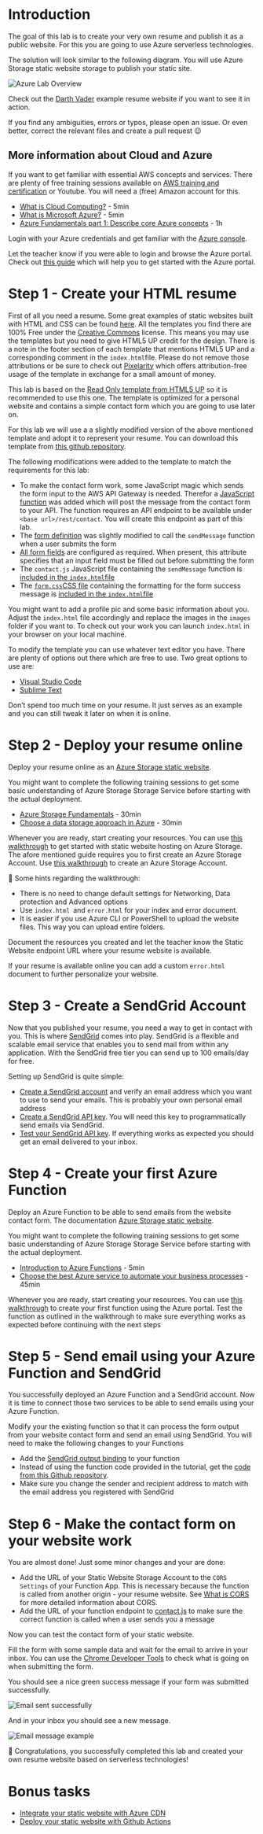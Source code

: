 # Introduction

The goal of this lab is to create your very own resume and publish it as a public website. For this you are going to use Azure serverless technologies.

The solution will look similar to the following diagram. You will use Azure Storage static website storage to publish your static site.

![Azure Lab Overview](images/Azure_Lab_Overview.png)

Check out the [Darth Vader](https://darthvader.jhnr.ch) example resume website if you want to see it in action.

If you find any ambiguities, errors or typos, please open an issue. Or even better, correct the relevant files and create a pull request 😉

## More information about Cloud and Azure

If you want to get familiar with essential AWS concepts and services. There are plenty of free training sessions available on [AWS training and certification](https://aws.training) or Youtube. You will need a (free) Amazon account for this.

*   [What is Cloud Computing?](https://youtu.be/dH0yz-Osy54) - 5min
*   [What is Microsoft Azure?](https://www.youtube.com/watch?v=KXkBZCe699A) - 5min
*   [Azure Fundamentals part 1: Describe core Azure concepts](https://docs.microsoft.com/en-us/learn/paths/az-900-describe-cloud-concepts/) - 1h

Login with your Azure credentials and get familiar with the [Azure console](https://portal.azure.com).

Let the teacher know if you were able to login and browse the Azure portal. Check out [this guide](https://docs.microsoft.com/en-us/azure/azure-portal/azure-portal-overview) which will help you to get started with the Azure portal.

# Step 1 - Create your HTML resume

First of all you need a resume. Some great examples of static websites built with HTML and CSS can be found [here](https://html5up.net/). All the templates you find there are 100% Free under the [Creative Commons](https://html5up.net/license) license. This means you may use the templates but you need to give HTML5 UP credit for the design. There is a note in the footer section of each template that mentions HTML5 UP and a corresponding comment in the `index.html`file. Please do not remove those attributions or be sure to check out [Pixelarity](https://pixelarity.com/) which offers attribution-free usage of the template in exchange for a small amount of money.

This lab is based on the [Read Only template from HTML5 UP](https://html5up.net/read-only) so it is recommended to use this one. The template is optimized for a personal website and contains a simple contact form which you are going to use later on.

For this lab we will use a a slightly modified version of the above mentioned template and adopt it to represent your resume. You can download this template from [this github repository](darthvader-resume-template/).

The following modifications were added to the template to match the requirements for this lab:
* To make the contact form work, some JavaScript magic which sends the form input to the AWS API Gateway is needed. Therefor a [JavaScript function](darthvader-resume-template/assets/js/contact.js) was added which will post the message from the contact form to your API. The function requires an API endpoint to be available under `<base url>/rest/contact`. You will create this endpoint as part of this lab.
* The [form definition](https://github.com/sjohner/serverless-resume/blob/5d29ea0e909dedb80c385ade0ffcad6da20fd0bd/darthvader-resume-template/index.html#L113) was slightly modified to call the `sendMessage` function when a user submits the form
* [All form fields](https://github.com/sjohner/serverless-resume/blob/5d29ea0e909dedb80c385ade0ffcad6da20fd0bd/darthvader-resume-template/index.html#L115-L118) are configured as required. When present, this attribute specifies that an input field must be filled out before submitting the form
* The `contact.js` JavaScript file containing the `sendMessage` function is [included in the `index.html`file](https://github.com/sjohner/serverless-resume/blob/5d29ea0e909dedb80c385ade0ffcad6da20fd0bd/darthvader-resume-template/index.html#L150)
* The [`form.css`CSS file](https://github.com/sjohner/serverless-resume/blob/main/darthvader-resume-template/assets/css/form.css) containing the formatting for the form success message is [included in the `index.html`file](https://github.com/sjohner/serverless-resume/blob/7370fea8918e44f87db50636cf707c10c716b42a/darthvader-resume-template/index.html#L13)

You might want to add a profile pic and some basic information about you. Adjust the `index.html` file accordingly and replace the images in the `images` folder if you want to. To check out your work you can launch `index.html` in your browser on your local machine.

To modify the template you can use whatever text editor you have. There are plenty of options out there which are free to use. Two great options to use are:

*   [Visual Studio Code](https://code.visualstudio.com/)
*   [Sublime Text](https://www.sublimetext.com/)

Don’t spend too much time on your resume. It just serves as an example and you can still tweak it later on when it is online.

# Step 2 - Deploy your resume online

Deploy your resume online as an [Azure Storage static website](https://docs.microsoft.com/en-us/azure/storage/blobs/storage-blob-static-website).

You might want to complete the following training sessions to get some basic understanding of Azure Storage Storage Service before starting with the actual deployment.

*   [Azure Storage Fundamentals](https://docs.microsoft.com/en-us/learn/modules/azure-storage-fundamentals/) - 30min
*   [Choose a data storage approach in Azure](https://docs.microsoft.com/en-us/learn/modules/choose-storage-approach-in-azure/) - 30min

Whenever you are ready, start creating your resources. You can use [this walkthrough](https://docs.microsoft.com/en-us/azure/storage/blobs/storage-blob-static-website-how-to?tabs=azure-portal) to get started with static website hosting on Azure Storage. The afore mentioned guide requires you to first create an Azure Storage Account. Use [this walkthrough](https://docs.microsoft.com/en-us/azure/storage/common/storage-account-create?tabs=azure-portal) to create an Azure Storage Account.

🚨 Some hints regarding the walkthrough:

*   There is no need to change default settings for Networking, Data protection and Advanced options
*   Use `index.html `and `error.html` for your index and error document.
*   It is easier if you use Azure CLI or PowerShell to upload the website files. This way you can upload entire folders.

Document the resources you created and let the teacher know the Static Website endpoint URL where your resume website is available.

If your resume is available online you can add a custom `error.html` document to further personalize your website.

# Step 3 - Create a SendGrid Account
Now that you published your resume, you need a way to get in contact with you. This is where [SendGrid](https://sendgrid.com) comes into play. SendGrid is a flexible and scalable email service that enables you to send mail from within any application. With the SendGrid free tier you can send up to 100 emails/day for free.

Setting up SendGrid is quite simple:

*   [Create a SendGrid account](https://signup.sendgrid.com/) and verify an email address which you want to use to send your emails. This is probably your own personal email address
*   [Create a SendGrid API key](https://sendgrid.com/docs/ui/account-and-settings/api-keys/). You will need this key to programmatically send emails via SendGrid.
*   [Test your SendGrid API key](https://sendgrid.com/docs/ui/account-and-settings/api-keys/#testing-an-api-key). If everything works as expected you should get an email delivered to your inbox.

# Step 4 - Create your first Azure Function

Deploy an Azure Function to be able to send emails from the website contact form. The documentation [Azure Storage static website](https://docs.microsoft.com/en-us/azure/azure-functions/functions-create-function-app-portal).

You might want to complete the following training sessions to get some basic understanding of Azure Storage Storage Service before starting with the actual deployment.

*   [Introduction to Azure Functions](https://docs.microsoft.com/en-us/azure/azure-functions/functions-overview) - 5min
*   [Choose the best Azure service to automate your business processes](https://docs.microsoft.com/en-us/learn/modules/choose-azure-service-to-integrate-and-automate-business-processes/) - 45min

Whenever you are ready, start creating your resources. You can use [this walkthrough](https://docs.microsoft.com/en-us/azure/azure-functions/functions-create-function-app-portal) to create your first function using the Azure portal. Test the function as outlined in the walkthrough to make sure everything works as expected before continuing with the next steps

# Step 5 - Send email using your Azure Function and SendGrid

You successfully deployed an Azure Function and a SendGrid account. Now it is time to connect those two services to be able to send emails using your Azure Function.

Modify your the existing function so that it can process the form output from your website contact form and send an email using SendGrid. You will need to make the following changes to your Functions

*   Add the [SendGrid output binding](ocs.microsoft.com/en-us/azure/azure-functions/functions-triggers-bindings) to your function
*   Instead of using the function code provided in the tutorial, get the [code from this Github repository](https://github.com/sjohner/serverless-resume-lab/blob/main/azure-sendmail.js).
*   Make sure you change the sender and recipient address to match with the email address you registered with SendGrid

# Step 6 - Make the contact form on your website work

You are almost done! Just some minor changes and your are done:

*   Add the URL of your Static Website Storage Account to the `CORS Settings` of your Function App. This is necessary because the function is called from another origin - your resume website. See [What is CORS](https://developer.mozilla.org/en-US/docs/Web/HTTP/CORS) for more detailed information about CORS.
*   Add the URL of your function endpoint to [contact.js](https://github.com/sjohner/serverless-resume/blob/bdf5338c6b8e9e50b92f5d3d871bd5bbe7fb8f77/darthvader-resume-template/assets/js/contact.js#L17) to make sure the correct function is called when a user sends you a message

Now you can test the contact form of your static website.

Fill the form with some sample data and wait for the email to arrive in your inbox. You can use the [Chrome Developer Tools](https://developers.google.com/web/tools/chrome-devtools) to check what is going on when submitting the form.

You should see a nice green success message if your form was submitted successfully.

![Email sent successfully](images/Form_EmailSuccessful.png)

And in your inbox you should see a new message.

![Email message example](images/Form_MessageReceived.png)

🥳 Congratulations, you successfully completed this lab and created your own resume website based on serverless technologies!


# Bonus tasks

*   [Integrate your static website with Azure CDN](https://docs.microsoft.com/en-us/azure/storage/blobs/static-website-content-delivery-network)
*   [Deploy your static website with Github Actions](https://docs.microsoft.com/en-us/azure/storage/blobs/storage-blobs-static-site-github-actions)
